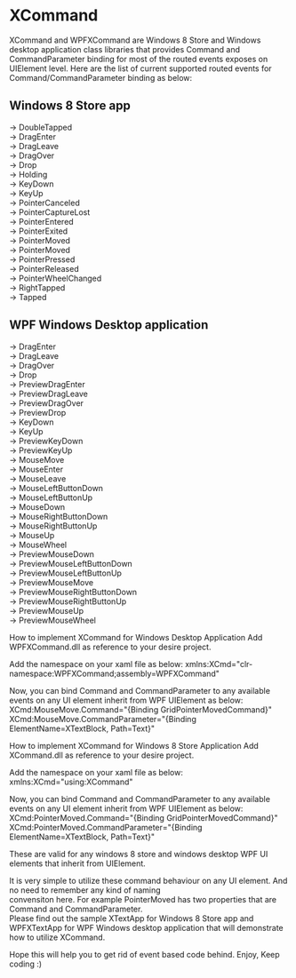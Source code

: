 XCommand
========
XCommand and WPFXCommand are Windows 8 Store and Windows desktop application class libraries that provides Command and CommandParameter binding for most of the routed events exposes on UIElement level. Here are the list of current supported routed events for Command/CommandParameter binding as below:

Windows 8 Store app                                                                                               
---------------------                                                                                                 
-> DoubleTapped						
-> DragEnter							
-> DragLeave							
-> DragOver							
-> Drop							
-> Holding							
-> KeyDown											
-> KeyUp														
-> PointerCanceled						
-> PointerCaptureLost						
-> PointerEntered							
-> PointerExited														
-> PointerMoved							
-> PointerMoved							
-> PointerPressed													
-> PointerReleased						
-> PointerWheelChanged						
-> RightTapped							                                                                                        
-> Tapped				                                                                                                  

WPF Windows Desktop application                                                                                       
--------------------------------                                                                                      
-> DragEnter                                                                                                        
-> DragLeave                                                                                                          
-> DragOver                                                                                                   
-> Drop                                                                                                                 
-> PreviewDragEnter                                                                                                     
-> PreviewDragLeave                                                                                                     
-> PreviewDragOver                                                                                                   
-> PreviewDrop                                                                                                          
-> KeyDown                                                                                                              
-> KeyUp                                                                                                              
-> PreviewKeyDown                                                                                                       
-> PreviewKeyUp                                                                                                         
-> MouseMove                                                                                                            
-> MouseEnter                                                                                                      
-> MouseLeave                                                                                                           
-> MouseLeftButtonDown                                                                                                  
-> MouseLeftButtonUp                                                                                                   
-> MouseDown                                                                                                          
-> MouseRightButtonDown                                                                                                 
-> MouseRightButtonUp                                                                                                   
-> MouseUp                                                                                                              
-> MouseWheel                                                                                                          
-> PreviewMouseDown                                                                                                     
-> PreviewMouseLeftButtonDown                                                                                           
-> PreviewMouseLeftButtonUp                                                                                             
-> PreviewMouseMove                                                                                                   
-> PreviewMouseRightButtonDown                                                                                          
-> PreviewMouseRightButtonUp                                                                                            
-> PreviewMouseUp                                                                                                  
-> PreviewMouseWheel                                                                                                  


How to implement XCommand for Windows Desktop Application
Add WPFXCommand.dll as reference to your desire project.

Add the namespace on your xaml file as below:
xmlns:XCmd="clr-namespace:WPFXCommand;assembly=WPFXCommand"

Now, you can bind Command and CommandParameter to any available events on any UI element inherit from WPF UIElement as below:
XCmd:MouseMove.Command="{Binding GridPointerMovedCommand}"
XCmd:MouseMove.CommandParameter="{Binding ElementName=XTextBlock, Path=Text}"



How to implement XCommand for Windows 8 Store Application
Add XCommand.dll as reference to your desire project.

Add the namespace on your xaml file as below:
xmlns:XCmd="using:XCommand"

Now, you can bind Command and CommandParameter to any available events on any UI element inherit from WPF UIElement as below:
XCmd:PointerMoved.Command="{Binding GridPointerMovedCommand}" 
XCmd:PointerMoved.CommandParameter="{Binding ElementName=XTextBlock, Path=Text}"


These are valid for any windows 8 store and windows desktop WPF UI elements that inherit from UIElement.			

It is very simple to utilize these command behaviour on any UI element. And no need to remember any kind of naming	
convensiton here. For example PointerMoved has two properties that are Command and CommandParameter.		
Please find out the sample XTextApp for Windows 8 Store app and WPFXTextApp for WPF Windows desktop application that will demonstrate how to utilize XCommand. 		

Hope this will help you to get rid of event based code behind.	Enjoy, Keep coding :)	
